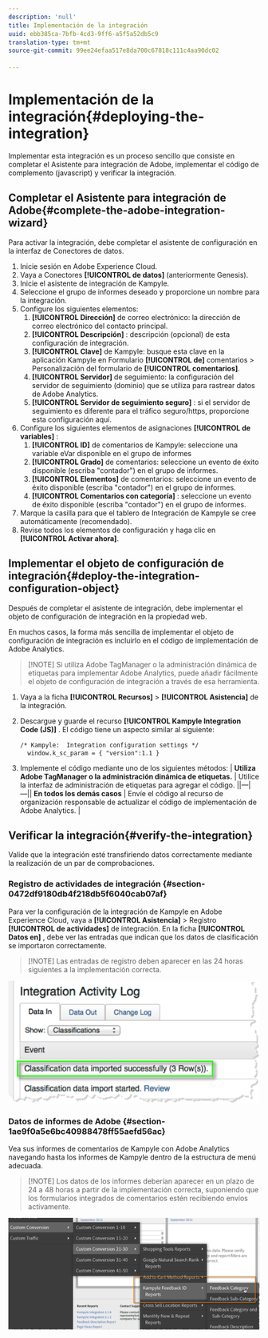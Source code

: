 ```yaml
---
description: 'null'
title: Implementación de la integración
uuid: ebb385ca-7bfb-4cd3-9ff6-a5f5a52db5c9
translation-type: tm+mt
source-git-commit: 99ee24efaa517e8da700c67818c111c4aa90dc02

---
```



# Implementación de la integración{#deploying-the-integration}

Implementar esta integración es un proceso sencillo que consiste en completar el Asistente para integración de Adobe, implementar el código de complemento (javascript) y verificar la integración.

## Completar el Asistente para integración de Adobe{#complete-the-adobe-integration-wizard}

Para activar la integración, debe completar el asistente de configuración en la interfaz de Conectores de datos.

1. Inicie sesión en Adobe Experience Cloud.
1. Vaya a Conectores **[!UICONTROL de datos]** (anteriormente Genesis).
1. Inicie el asistente de integración de Kampyle.
1. Seleccione el grupo de informes deseado y proporcione un nombre para la integración.
1. Configure los siguientes elementos:
   1. **[!UICONTROL Dirección]** de correo electrónico: la dirección de correo electrónico del contacto principal.
   1. **[!UICONTROL Descripción]** : descripción (opcional) de esta configuración de integración.
   1. **[!UICONTROL Clave]** de Kampyle: busque esta clave en la aplicación Kampyle en Formulario **[!UICONTROL de]** comentarios &gt; Personalización del formulario de **[!UICONTROL comentarios]**.
   1. **[!UICONTROL Servidor]** de seguimiento: la configuración del servidor de seguimiento (dominio) que se utiliza para rastrear datos de Adobe Analytics.
   1. **[!UICONTROL Servidor de seguimiento seguro]** : si el servidor de seguimiento es diferente para el tráfico seguro/https, proporcione esta configuración aquí.
1. Configure los siguientes elementos de asignaciones **[!UICONTROL de variables]** :
   1. **[!UICONTROL ID]** de comentarios de Kampyle: seleccione una variable eVar disponible en el grupo de informes
   1. **[!UICONTROL Grado]** de comentarios: seleccione un evento de éxito disponible (escriba "contador") en el grupo de informes.
   1. **[!UICONTROL Elementos]** de comentarios: seleccione un evento de éxito disponible (escriba "contador") en el grupo de informes.
   1. **[!UICONTROL Comentarios con categoría]** : seleccione un evento de éxito disponible (escriba "contador") en el grupo de informes.
1. Marque la casilla para que el tablero de Integración de Kampyle se cree automáticamente (recomendado).
1. Revise todos los elementos de configuración y haga clic en **[!UICONTROL Activar ahora]**.

## Implementar el objeto de configuración de integración{#deploy-the-integration-configuration-object}

Después de completar el asistente de integración, debe implementar el objeto de configuración de integración en la propiedad web.

En muchos casos, la forma más sencilla de implementar el objeto de configuración de integración es incluirlo en el código de implementación de Adobe Analytics.

> [!NOTE] Si utiliza Adobe TagManager o la administración dinámica de etiquetas para implementar Adobe Analytics, puede añadir fácilmente el objeto de configuración de integración a través de esa herramienta.

1. Vaya a la ficha **[!UICONTROL Recursos]** &gt; **[!UICONTROL Asistencia]** de la integración.
1. Descargue y guarde el recurso **[!UICONTROL Kampyle Integration Code (JS)]** . El código tiene un aspecto similar al siguiente:

   ```
   /* Kampyle:  Integration configuration settings */
     window.k_sc_param = { "version":1.1 }
   ```

1. Implemente el código mediante uno de los siguientes métodos:
| **Utiliza Adobe TagManager o la administración dinámica de etiquetas.** | Utilice la interfaz de administración de etiquetas para agregar el código. ||—|—|| **En todos los demás casos** | Envíe el código al recurso de organización responsable de actualizar el código de implementación de Adobe Analytics.  |

## Verificar la integración{#verify-the-integration}

Valide que la integración esté transfiriendo datos correctamente mediante la realización de un par de comprobaciones.

### Registro de actividades de integración {#section-0472df9180db4f218db5f6040cab07af}

Para ver la configuración de la integración de Kampyle en Adobe Experience Cloud, vaya a **[!UICONTROL Asistencia]** &gt; Registro **[!UICONTROL de actividades]** de integración. En la ficha **[!UICONTROL Datos en]** , debe ver las entradas que indican que los datos de clasificación se importaron correctamente.

> [!NOTE] Las entradas de registro deben aparecer en las 24 horas siguientes a la implementación correcta.

![](assets/integration_activity_log.png)

### Datos de informes de Adobe {#section-1ae9f0a5e6bc40988478ff55aefd56ac}

Vea sus informes de comentarios de Kampyle con Adobe Analytics navegando hasta los informes de Kampyle dentro de la estructura de menú adecuada.

> [!NOTE] Los datos de los informes deberían aparecer en un plazo de 24 a 48 horas a partir de la implementación correcta, suponiendo que los formularios integrados de comentarios estén recibiendo envíos activamente.

![](assets/adobe_reporting_data.png)

